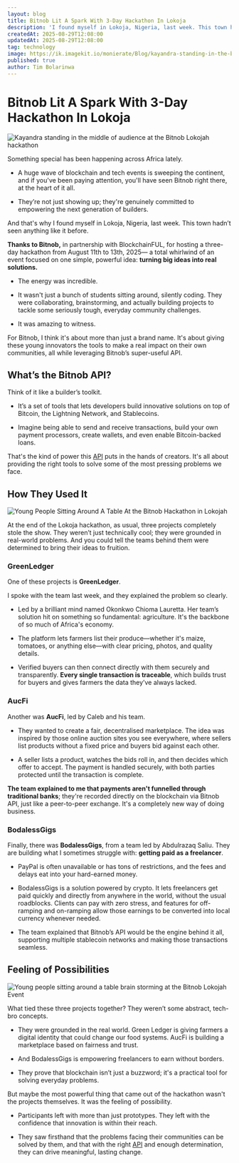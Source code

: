 ```yaml
---
layout: blog
title: Bitnob Lit A Spark With 3-Day Hackathon In Lokoja
description: 'I found myself in Lokoja, Nigeria, last week. This town hadn’t seen anything like it before. Thanks to Bitnob, in partnership with BlockchainFUL, for hosting a three-day hackathon from August 11th to 13th, 2025— a total whirlwind of an event focused on one simple, powerful idea: turning big ideas into real solutions'
createdAt: 2025-08-29T12:08:00
updatedAt: 2025-08-29T12:08:00
tag: technology
image: https://ik.imagekit.io/monierate/Blog/kayandra-standing-in-the-bitnob-hackathon-in-lokojah.jpg
published: true
author: Tim Bolarinwa
---
```

# Bitnob Lit A Spark With 3-Day Hackathon In Lokoja

![Kayandra standing in the middle of audience at the Bitnob Lokojah hackathon](https://ik.imagekit.io/monierate/Blog/kayandra-standing-in-the-bitnob-hackathon-in-lokojah.jpg?updatedAt=1756307793809)

Something special has been happening across Africa lately. 

- A huge wave of blockchain and tech events is sweeping the continent, and if you've been paying attention, you'll have seen Bitnob right there, at the heart of it all. 

- They’re not just showing up; they're genuinely committed to empowering the next generation of builders.

And that's why I found myself in Lokoja, Nigeria, last week. This town hadn’t seen anything like it before.

**Thanks to Bitnob,** in partnership with BlockchainFUL, for hosting a three-day hackathon from August 11th to 13th, 2025— a total whirlwind of an event focused on one simple, powerful idea: **turning big ideas into real solutions.**

- The energy was incredible.

- It wasn't just a bunch of students sitting around, silently coding. They were collaborating, brainstorming, and actually building projects to tackle some seriously tough, everyday community challenges. 

- It was amazing to witness.

For Bitnob, I think it's about more than just a brand name. It's about giving these young innovators the tools to make a real impact on their own communities, all while leveraging Bitnob’s super-useful API.


## What’s the Bitnob API?

Think of it like a builder’s toolkit. 

- It’s a set of tools that lets developers build innovative solutions on top of Bitcoin, the Lightning Network, and Stablecoins.

- Imagine being able to send and receive transactions, build your own payment processors, create wallets, and even enable Bitcoin-backed loans.

That's the kind of power this [API](https://docs.bitnob.com/docs/getting-started) puts in the hands of creators. It's all about providing the right tools to solve some of the most pressing problems we face.


## How They Used It

![Young People Sitting Around A Table At the Bitnob Hackathon in Lokojah](https://ik.imagekit.io/monierate/Blog/young-people-sitting-around-a-table-bitnob-lokojah-event.jpg?updatedAt=1756382857024)

At the end of the Lokoja hackathon, as usual, three projects completely stole the show. They weren’t just technically cool; they were grounded in real-world problems. And you could tell the teams behind them were determined to bring their ideas to fruition.


### **GreenLedger**

One of these projects is **GreenLedger**.

I spoke with the team last week, and they explained the problem so clearly. 

- Led by a brilliant mind named Okonkwo Chioma Lauretta.  Her team’s solution hit on something so fundamental: agriculture. It's the backbone of so much of Africa's economy.

- The platform lets farmers list their produce—whether it's maize, tomatoes, or anything else—with clear pricing, photos, and quality details.

- Verified buyers can then connect directly with them securely and transparently. **Every single transaction is traceable**, which builds trust for buyers and gives farmers the data they’ve always lacked.


### **AucFi**

Another was **AucFi**, led by Caleb and his team. 

- They wanted to create a fair, decentralised marketplace. The idea was inspired by those online auction sites you see everywhere, where sellers list products without a fixed price and buyers bid against each other.

- A seller lists a product, watches the bids roll in, and then decides which offer to accept. The payment is handled securely, with both parties protected until the transaction is complete.

**The team explained to me that payments aren't funnelled through traditional banks**; they're recorded directly on the blockchain via Bitnob API, just like a peer-to-peer exchange. It's a completely new way of doing business.


### **BodalessGigs**

Finally, there was **BodalessGigs**, from a team led by Abdulrazaq Saliu. They are building what I sometimes struggle with: **getting paid as a freelancer**.

- PayPal is often unavailable or has tons of restrictions, and the fees and delays eat into your hard-earned money.

- BodalessGigs is a solution powered by crypto. It lets freelancers get paid quickly and directly from anywhere in the world, without the usual roadblocks. Clients can pay with zero stress, and features for off-ramping and on-ramping allow those earnings to be converted into local currency whenever needed.

- The team explained that Bitnob’s API would be the engine behind it all, supporting multiple stablecoin networks and making those transactions seamless.


## Feeling of Possibilities 

![Young people sitting around a table brain storming at the Bitnob Lokojah Event](https://ik.imagekit.io/monierate/Blog/young-people-sitting-around-a-table-brain-storming-bitnob-lokojah-event.jpg?updatedAt=1756382857033)

What tied these three projects together? They weren’t some abstract, tech-bro concepts. 

- They were grounded in the real world. Green Ledger is giving farmers a digital identity that could change our food systems. AucFi is building a marketplace based on fairness and trust.

- And BodalessGigs is empowering freelancers to earn without borders.

- They prove that blockchain isn’t just a buzzword; it's a practical tool for solving everyday problems.

But maybe the most powerful thing that came out of the hackathon wasn't the projects themselves. It was the feeling of possibility.

- Participants left with more than just prototypes. They left with the confidence that innovation is within their reach.

- They saw firsthand that the problems facing their communities can be solved by them, and that with the right [API](https://docs.bitnob.com/docs/getting-started) and enough determination, they can drive meaningful, lasting change.
